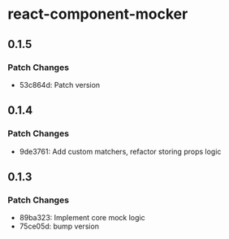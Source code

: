 # react-component-mocker

## 0.1.5

### Patch Changes

- 53c864d: Patch version

## 0.1.4

### Patch Changes

- 9de3761: Add custom matchers, refactor storing props logic

## 0.1.3

### Patch Changes

- 89ba323: Implement core mock logic
- 75ce05d: bump version
